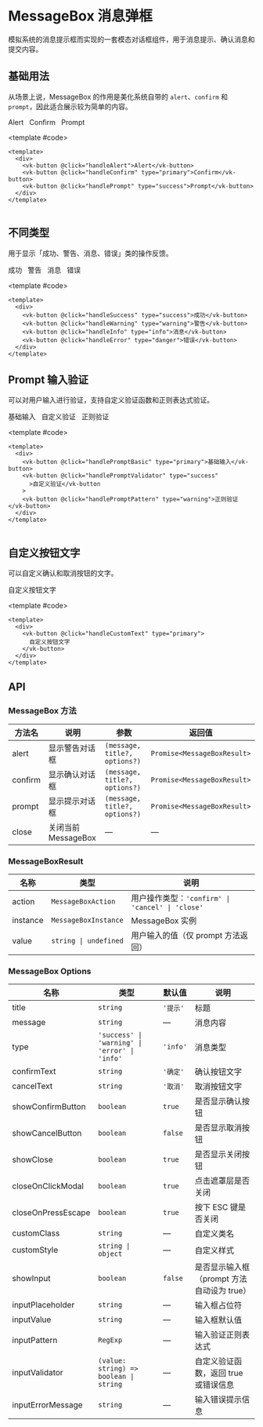 # MessageBox 消息弹框

模拟系统的消息提示框而实现的一套模态对话框组件，用于消息提示、确认消息和提交内容。

## 基础用法

从场景上说，MessageBox 的作用是美化系统自带的 `alert`、`confirm` 和 `prompt`，因此适合展示较为简单的内容。

<Demo>
  <div class="demo-message-box">
    <vk-button @click="handleAlert">Alert</vk-button>
    <vk-button @click="handleConfirm" type="primary">Confirm</vk-button>
    <vk-button @click="handlePrompt" type="success">Prompt</vk-button>
  </div>
  
  <template #code>

```vue
<template>
  <div>
    <vk-button @click="handleAlert">Alert</vk-button>
    <vk-button @click="handleConfirm" type="primary">Confirm</vk-button>
    <vk-button @click="handlePrompt" type="success">Prompt</vk-button>
  </div>
</template>


```

  </template>
</Demo>

## 不同类型

用于显示「成功、警告、消息、错误」类的操作反馈。

<Demo>
  <div class="demo-message-box">
    <vk-button @click="handleSuccess" type="success">成功</vk-button>
    <vk-button @click="handleWarning" type="warning">警告</vk-button>
    <vk-button @click="handleInfo" type="info">消息</vk-button>
    <vk-button @click="handleError" type="danger">错误</vk-button>
  </div>
  
  <template #code>

```vue
<template>
  <div>
    <vk-button @click="handleSuccess" type="success">成功</vk-button>
    <vk-button @click="handleWarning" type="warning">警告</vk-button>
    <vk-button @click="handleInfo" type="info">消息</vk-button>
    <vk-button @click="handleError" type="danger">错误</vk-button>
  </div>
</template>
```

  </template>
</Demo>

## Prompt 输入验证

可以对用户输入进行验证，支持自定义验证函数和正则表达式验证。

<Demo>
  <div class="demo-message-box">
    <vk-button @click="handlePromptBasic" type="primary">基础输入</vk-button>
    <vk-button @click="handlePromptValidator" type="success">自定义验证</vk-button>
    <vk-button @click="handlePromptPattern" type="warning">正则验证</vk-button>
  </div>
  
  <script setup>
  import { VkMessageBox } from "@vakao-ui/components";
  
  const handlePromptBasic = () => {
    VkMessageBox.prompt("请输入您的姓名", "用户信息", {
      inputPlaceholder: "请输入姓名"
    })
      .then((result) => {
        console.log("输入的姓名：", result.value);
      })
      .catch(() => {
        console.log("取消输入");
      });
  };
  
  const handlePromptValidator = () => {
    VkMessageBox.prompt("请输入您的邮箱地址", "邮箱验证", {
      inputPlaceholder: "example@domain.com",
      inputValidator: (value) => {
        if (!value) {
          return "邮箱地址不能为空";
        }
        if (!value.includes("@")) {
          return "请输入有效的邮箱地址";
        }
        return true;
      }
    })
      .then((result) => {
        console.log("验证通过，邮箱：", result.value);
      })
      .catch(() => {
        console.log("取消输入");
      });
  };
  
  const handlePromptPattern = () => {
    VkMessageBox.prompt("请输入手机号码（11位数字）", "手机号验证", {
      inputPlaceholder: "13800138000",
      inputPattern: /^1[3-9]\\d{9}$/
    })
      .then((result) => {
        console.log("手机号验证通过：", result.value);
      })
      .catch(() => {
        console.log("取消输入");
      });
  };
  </script>
  
  <template #code>

```vue
<template>
  <div>
    <vk-button @click="handlePromptBasic" type="primary">基础输入</vk-button>
    <vk-button @click="handlePromptValidator" type="success"
      >自定义验证</vk-button
    >
    <vk-button @click="handlePromptPattern" type="warning">正则验证</vk-button>
  </div>
</template>


```

  </template>
</Demo>

## 自定义按钮文字

可以自定义确认和取消按钮的文字。

<Demo>
  <div class="demo-message-box">
    <vk-button @click="handleCustomText" type="primary">自定义按钮文字</vk-button>
  </div>
  
  <script setup>
  import { VkMessageBox } from "@vakao-ui/components";
  
  const handleCustomText = () => {
    VkMessageBox.confirm("Switch to a new value. Continue?", "Warning", {
      confirmText: "Yes",
      cancelText: "No",
      type: "warning",
    })
      .then(() => {
        console.log("用户点击了 Yes");
      })
      .catch(() => {
        console.log("用户点击了 No");
      });
  };
  </script>
  
  <template #code>

```vue
<template>
  <div>
    <vk-button @click="handleCustomText" type="primary">
      自定义按钮文字
    </vk-button>
  </div>
</template>
```

  </template>
</Demo>

## API

### MessageBox 方法

| 方法名  | 说明                | 参数                          | 返回值                      |
| ------- | ------------------- | ----------------------------- | --------------------------- |
| alert   | 显示警告对话框      | `(message, title?, options?)` | `Promise<MessageBoxResult>` |
| confirm | 显示确认对话框      | `(message, title?, options?)` | `Promise<MessageBoxResult>` |
| prompt  | 显示提示对话框      | `(message, title?, options?)` | `Promise<MessageBoxResult>` |
| close   | 关闭当前 MessageBox | —                             | —                           |

### MessageBoxResult

| 名称     | 类型                  | 说明                                             |
| -------- | --------------------- | ------------------------------------------------ |
| action   | `MessageBoxAction`    | 用户操作类型：`'confirm' \| 'cancel' \| 'close'` |
| instance | `MessageBoxInstance`  | MessageBox 实例                                  |
| value    | `string \| undefined` | 用户输入的值（仅 prompt 方法返回）               |

### MessageBox Options

| 名称               | 类型                                          | 默认值   | 说明                                       |
| ------------------ | --------------------------------------------- | -------- | ------------------------------------------ |
| title              | `string`                                      | `'提示'` | 标题                                       |
| message            | `string`                                      | —        | 消息内容                                   |
| type               | `'success' \| 'warning' \| 'error' \| 'info'` | `'info'` | 消息类型                                   |
| confirmText        | `string`                                      | `'确定'` | 确认按钮文字                               |
| cancelText         | `string`                                      | `'取消'` | 取消按钮文字                               |
| showConfirmButton  | `boolean`                                     | `true`   | 是否显示确认按钮                           |
| showCancelButton   | `boolean`                                     | `false`  | 是否显示取消按钮                           |
| showClose          | `boolean`                                     | `true`   | 是否显示关闭按钮                           |
| closeOnClickModal  | `boolean`                                     | `true`   | 点击遮罩层是否关闭                         |
| closeOnPressEscape | `boolean`                                     | `true`   | 按下 ESC 键是否关闭                        |
| customClass        | `string`                                      | —        | 自定义类名                                 |
| customStyle        | `string \| object`                            | —        | 自定义样式                                 |
| showInput          | `boolean`                                     | `false`  | 是否显示输入框（prompt 方法自动设为 true） |
| inputPlaceholder   | `string`                                      | —        | 输入框占位符                               |
| inputValue         | `string`                                      | —        | 输入框默认值                               |
| inputPattern       | `RegExp`                                      | —        | 输入验证正则表达式                         |
| inputValidator     | `(value: string) => boolean \| string`        | —        | 自定义验证函数，返回 true 或错误信息       |
| inputErrorMessage  | `string`                                      | —        | 输入错误提示信息                           |

<style scoped>
.demo-message-box {
  display: flex;
  gap: 12px;
  flex-wrap: wrap;
}
</style>
